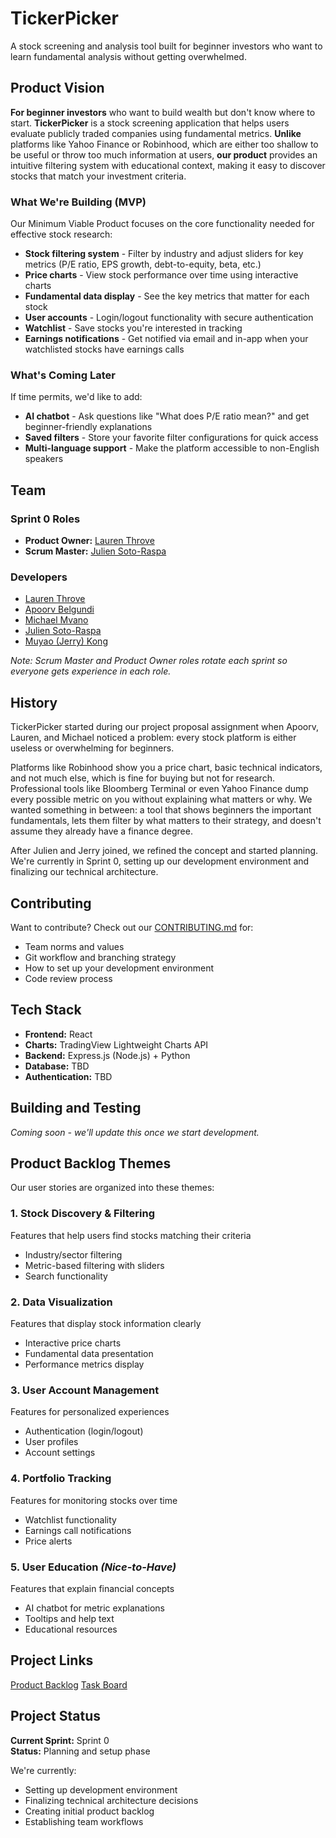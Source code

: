 <!-- # Project Repository

This repository will be used for team projects.

Several sets of instructions are included in this repository. They should each be treated as separate assignments with their own due dates and sets of requirements.

1. See the [App Map & Wireframes](instructions-0a-app-map-wireframes.md) and [Prototyping](./instructions-0b-prototyping.md) instructions for the requirements of the initial user experience design of the app.

1. Delete the contents of this file and replace with the contents of a proper README.md, as described in the [project setup instructions](./instructions-0c-project-setup.md)

1. See the [Sprint Planning instructions](instructions-0d-sprint-planning.md) for the requirements of Sprint Planning for each Sprint.

1. See the [Front-End Development instructions](./instructions-1-front-end.md) for the requirements of the initial Front-End Development.

1. See the [Back-End Development instructions](./instructions-2-back-end.md) for the requirements of the initial Back-End Development.

1. See the [Database Integration instructions](./instructions-3-database.md) for the requirements of integrating a database into the back-end.

1. See the [Deployment instructions](./instructions-4-deployment.md) for the requirements of deploying an app. -->

# TickerPicker

A stock screening and analysis tool built for beginner investors who want to learn fundamental analysis without getting overwhelmed.

## Product Vision

**For beginner investors** who want to build wealth but don't know where to start. **TickerPicker** is a stock screening application that helps users evaluate publicly traded companies using fundamental metrics. **Unlike** platforms like Yahoo Finance or Robinhood, which are either too shallow to be useful or throw too much information at users, **our product** provides an intuitive filtering system with educational context, making it easy to discover stocks that match your investment criteria.

### What We're Building (MVP)

Our Minimum Viable Product focuses on the core functionality needed for effective stock research:

- **Stock filtering system** - Filter by industry and adjust sliders for key metrics (P/E ratio, EPS growth, debt-to-equity, beta, etc.)
- **Price charts** - View stock performance over time using interactive charts
- **Fundamental data display** - See the key metrics that matter for each stock
- **User accounts** - Login/logout functionality with secure authentication
- **Watchlist** - Save stocks you're interested in tracking
- **Earnings notifications** - Get notified via email and in-app when your watchlisted stocks have earnings calls

### What's Coming Later

If time permits, we'd like to add:

- **AI chatbot** - Ask questions like "What does P/E ratio mean?" and get beginner-friendly explanations
- **Saved filters** - Store your favorite filter configurations for quick access
- **Multi-language support** - Make the platform accessible to non-English speakers

## Team

### Sprint 0 Roles

- **Product Owner:** [Lauren Throve](https://github.com/laurenst17)
- **Scrum Master:** [Julien Soto-Raspa](https://github.com/jlnsr)

### Developers

- [Lauren Throve](https://github.com/laurenst17)
- [Apoorv Belgundi](https://github.com/apoorvib)
- [Michael Mvano](https://github.com/michx02)
- [Julien Soto-Raspa](https://github.com/jlnsr)
- [Muyao (Jerry) Kong](https://github.com/Jerry-K5050)

_Note: Scrum Master and Product Owner roles rotate each sprint so everyone gets experience in each role._

## History

TickerPicker started during our project proposal assignment when Apoorv, Lauren, and Michael noticed a problem: every stock platform is either useless or overwhelming for beginners.

Platforms like Robinhood show you a price chart, basic technical indicators, and not much else, which is fine for buying but not for research. Professional tools like Bloomberg Terminal or even Yahoo Finance dump every possible metric on you without explaining what matters or why. We wanted something in between: a tool that shows beginners the important fundamentals, lets them filter by what matters to their strategy, and doesn't assume they already have a finance degree.

After Julien and Jerry joined, we refined the concept and started planning. We're currently in Sprint 0, setting up our development environment and finalizing our technical architecture.

## Contributing

Want to contribute? Check out our [CONTRIBUTING.md](./CONTRIBUTING.md) for:

- Team norms and values
- Git workflow and branching strategy
- How to set up your development environment
- Code review process

## Tech Stack

- **Frontend:** React
- **Charts:** TradingView Lightweight Charts API
- **Backend:** Express.js (Node.js) + Python
- **Database:** TBD
- **Authentication:** TBD

## Building and Testing

_Coming soon - we'll update this once we start development._

## Product Backlog Themes

Our user stories are organized into these themes:

### 1. Stock Discovery & Filtering

Features that help users find stocks matching their criteria

- Industry/sector filtering
- Metric-based filtering with sliders
- Search functionality

### 2. Data Visualization

Features that display stock information clearly

- Interactive price charts
- Fundamental data presentation
- Performance metrics display

### 3. User Account Management

Features for personalized experiences

- Authentication (login/logout)
- User profiles
- Account settings

### 4. Portfolio Tracking

Features for monitoring stocks over time

- Watchlist functionality
- Earnings call notifications
- Price alerts

### 5. User Education _(Nice-to-Have)_

Features that explain financial concepts

- AI chatbot for metric explanations
- Tooltips and help text
- Educational resources

## Project Links

[Product Backlog](https://github.com/orgs/agile-students-fall2025/projects/20/views/1)
[Task Board](https://github.com/orgs/agile-students-fall2025/projects/20/views/3)

## Project Status

**Current Sprint:** Sprint 0  
**Status:** Planning and setup phase

We're currently:

- Setting up development environment
- Finalizing technical architecture decisions
- Creating initial product backlog
- Establishing team workflows
